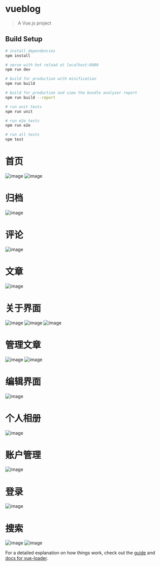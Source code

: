 # vueblog

> A Vue.js project

## Build Setup

``` bash
# install dependencies
npm install

# serve with hot reload at localhost:8080
npm run dev

# build for production with minification
npm run build

# build for production and view the bundle analyzer report
npm run build --report

# run unit tests
npm run unit

# run e2e tests
npm run e2e

# run all tests
npm test
```
# 首页
![image](https://github.com/earnest1997/VueBlog/blob/master/src/assets/img/QQ图片20180513205555.png)
![image](https://github.com/earnest1997/VueBlog/blob/master/src/assets/img/QQ图片20180513205401.png)
# 归档
![image](https://github.com/earnest1997/VueBlog/blob/master/src/assets/img/QQ图片20180513205759.png)
# 评论
![image](https://github.com/earnest1997/VueBlog/blob/master/src/assets/img/QQ图片20180513205914.png)
# 文章
![image](https://github.com/earnest1997/VueBlog/blob/master/src/assets/img/QQ图片20180513210115.png)
# 关于界面
![image](https://github.com/earnest1997/VueBlog/blob/master/src/assets/img/QQ图片20180530083144.png)
![image](https://github.com/earnest1997/VueBlog/blob/master/src/assets/img/QQ图片20180530083355.png)
![image](https://github.com/earnest1997/VueBlog/blob/master/src/assets/img/QQ图片20180513205426.png)
# 管理文章
![image](https://github.com/earnest1997/VueBlog/blob/master/src/assets/img/QQ图片20180530083431.png)
![image](https://github.com/earnest1997/VueBlog/blob/master/src/assets/img/G4RY%40MOK%24TVA()%7DRZ%5D4G39O.png)
# 编辑界面
![image](https://github.com/earnest1997/VueBlog/blob/master/src/assets/img/QQ图片20180530083451.png)
# 个人相册
![image](https://github.com/earnest1997/VueBlog/blob/master/src/assets/img/QQ图片20180530120339.png)
# 账户管理
![image](https://github.com/earnest1997/VueBlog/blob/master/src/assets/img/QQ图片20180530103250.png)
# 登录
![image](https://github.com/earnest1997/VueBlog/blob/master/src/assets/img/QQ图片20180530103333.png)
# 搜索
![image](https://github.com/earnest1997/VueBlog/blob/master/src/assets/img/QQ图片20180530120143.png)
![image](https://github.com/earnest1997/VueBlog/blob/master/src/assets/img/QQ图片20180530120240.png)

For a detailed explanation on how things work, check out the [guide](http://vuejs-templates.github.io/webpack/) and [docs for vue-loader](http://vuejs.github.io/vue-loader).
